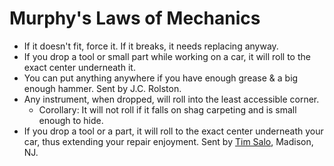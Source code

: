 # Murphy's Laws of Mechanics

* If it doesn't fit, force it. If it breaks, it needs replacing anyway.  
* If you drop a tool or small part while working on a car, it will roll to the exact center underneath it.  
* You can put anything anywhere if you have enough grease & a big enough hammer. Sent by J.C. Rolston.  
* Any instrument, when dropped, will roll into the least accessible corner.  
  * Corollary: It will not roll if it falls on shag carpeting and is small enough to hide.  
* If you drop a tool or a part, it will roll to the exact center underneath your car, thus extending your repair enjoyment. Sent by [Tim Salo](mailto:tsalo@drew.edu), Madison, NJ.
